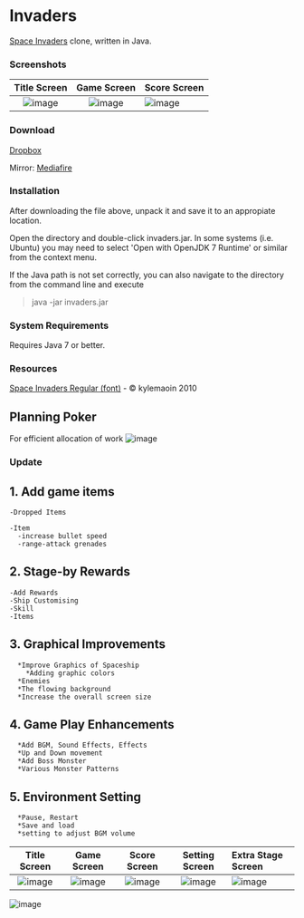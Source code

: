 Invaders
=
[Space Invaders](http://en.wikipedia.org/wiki/Space_Invaders) clone, written in Java.

### Screenshots
 

Title Screen               |  Game Screen              | Score Screen
:-------------------------:|:-------------------------:|:---------
![image](https://user-images.githubusercontent.com/69495129/136980139-7ad6adab-3f11-4711-b0a6-341080aa3361.png)   |  ![image](https://user-images.githubusercontent.com/69495129/136980236-c5d9ef85-f09a-47a7-b9d9-948f7b624002.png)|![image](https://user-images.githubusercontent.com/69495129/136980681-93dcadaf-08cb-48d8-90c9-68c651a115c9.png)


### Download
[Dropbox](https://dl.dropboxusercontent.com/u/23829102/invaders.zip)

Mirror: [Mediafire](http://www.mediafire.com/download/kwv9s90j9i1o4kc/invaders.zip)

### Installation
After downloading the file above, unpack it and save it to an appropiate location.

Open the directory and double-click invaders.jar. In some systems (i.e. Ubuntu) you may need to select 'Open with OpenJDK 7 Runtime' or similar from the context menu.

If the Java path is not set correctly, you can also navigate to the directory from the command line and execute

>java -jar invaders.jar

### System Requirements
Requires Java 7 or better.

### Resources
[Space Invaders Regular (font)](http://www.fonts2u.com/space-invaders-regular.font) - &copy; kylemaoin 2010

## Planning Poker
 For efficient allocation of work
 ![image](https://user-images.githubusercontent.com/68143549/144363316-1b4ec466-cb5e-4b2c-97e4-772e044e68e0.png)

### Update
## 1. Add game items
    -Dropped Items
    
    -Item
      -increase bullet speed
      -range-attack grenades
## 2. Stage-by Rewards
    -Add Rewards 
    -Ship Customising
    -Skill
    -Items

## 3. Graphical Improvements
      *Improve Graphics of Spaceship
        *Adding graphic colors
      *Enemies
      *The flowing background
      *Increase the overall screen size
## 4. Game Play Enhancements
      *Add BGM, Sound Effects, Effects
      *Up and Down movement
      *Add Boss Monster
      *Various Monster Patterns

## 5. Environment Setting
      *Pause, Restart
      *Save and load
      *setting to adjust BGM volume
  Title Screen               |  Game Screen            | Score Screen | Setting Screen      | Extra Stage Screen
:-------------------------:|:-------------------------:|:--------------:|:--------------------:|:------------------
![image](https://user-images.githubusercontent.com/68143549/144365077-554af43a-8a32-4ceb-a712-b1fca2989f18.png)|   ![image](https://user-images.githubusercontent.com/68143549/144365176-02292947-347d-42ec-9e22-bd3b1d54f5ae.png)|   ![image](https://user-images.githubusercontent.com/68143549/144365312-970ef709-4ad8-48a5-aa2f-0166cb0edaf8.png)|    ![image](https://user-images.githubusercontent.com/68143549/144365351-406effed-5221-41db-9888-7de899776005.png)|    ![image](https://user-images.githubusercontent.com/68143549/144364710-a0a58efb-eccb-47f4-ac70-0ecac8098246.png)
![image](https://user-images.githubusercontent.com/68143549/144365547-3155302f-8a70-4cdf-83d4-5e56f683e88c.png)

